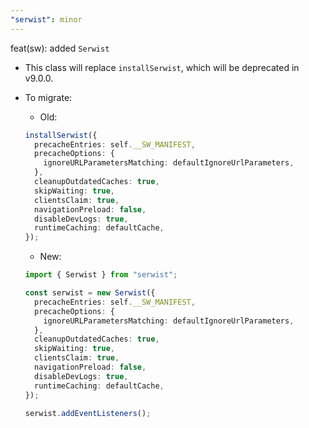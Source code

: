 ```yaml
---
"serwist": minor
---
```


feat(sw): added `Serwist`

- This class will replace `installSerwist`, which will be deprecated in v9.0.0.

- To migrate:

    - Old:
    ```ts    
    installSerwist({
      precacheEntries: self.__SW_MANIFEST,
      precacheOptions: {
        ignoreURLParametersMatching: defaultIgnoreUrlParameters,
      },
      cleanupOutdatedCaches: true,
      skipWaiting: true,
      clientsClaim: true,
      navigationPreload: false,
      disableDevLogs: true,
      runtimeCaching: defaultCache,
    });
    ```

    - New: 
    ```ts
    import { Serwist } from "serwist";

    const serwist = new Serwist({
      precacheEntries: self.__SW_MANIFEST,
      precacheOptions: {
        ignoreURLParametersMatching: defaultIgnoreUrlParameters,
      },
      cleanupOutdatedCaches: true,
      skipWaiting: true,
      clientsClaim: true,
      navigationPreload: false,
      disableDevLogs: true,
      runtimeCaching: defaultCache,
    });

    serwist.addEventListeners();
    ```